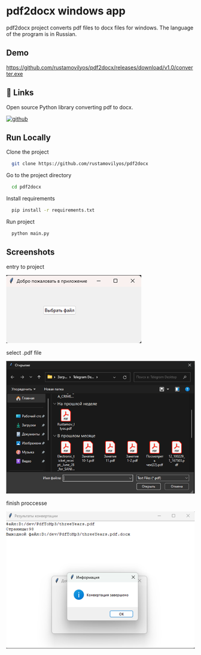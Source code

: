 # pdf2docx windows app

pdf2docx project converts pdf files to docx files for windows. The language of the program is in Russian.

## Demo

https://github.com/rustamovilyos/pdf2docx/releases/download/v1.0/converter.exe

## 🔗 Links

Open source Python library converting pdf to docx.

[![github](https://img.shields.io/badge/github-white?style=for-the-badge&logo=github&logoColor=black)](https://github.com/dothinking/pdf2docx)


## Run Locally

Clone the project

```bash
  git clone https://github.com/rustamovilyos/pdf2docx
```

Go to the project directory

```bash
  cd pdf2docx
```

Install requirements

```bash
  pip install -r requirements.txt
```

Run project

```bash
  python main.py
```

## Screenshots
entry to project

![App Screenshot welcome](https://github.com/rustamovilyos/pdf2docx/blob/main/screen_1.png?raw=true)

select .pdf file

![App Screenshot welcome](https://github.com/rustamovilyos/pdf2docx/blob/main/screen_2.png?raw=true)

finish proccesse

![App Screenshot welcome](https://github.com/rustamovilyos/pdf2docx/blob/main/screen_3_new.png?raw=true)
